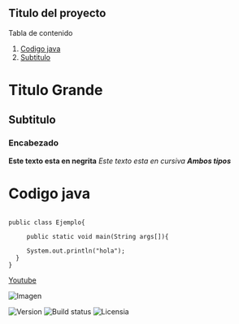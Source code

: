 ## Titulo del proyecto

Tabla de contenido

[comentarios.]: #

1. [Codigo java](#Codigo-java)
2. [Subtitulo](#Subtitulo)

[Texto.]: #
# Titulo Grande
## Subtitulo
### Encabezado

**Este texto esta en negrita**
*Este texto esta en cursiva*
***Ambos tipos***

[Codigo]: #
# Codigo java

```

public class Ejemplo{

     public static void main(String args[]){

     System.out.println("hola");
  }
}

```

[Youtube](#https://www.youtube.com)

[Imagen]: #
![Imagen](https://i.blogs.es/8d2420/650_1000_java/450_1000.webp)

[insignia]: #

![Version](https://img.shields.io/badge/any%20text-you%20like-blue)
![Build status](https://img.shields.io/badge/any%20text-you%20like-green)
![Licensia](https://img.shields.io/badge/any%20text-you%20like-red)
